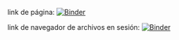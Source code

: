 link de página: [![Binder](https://mybinder.org/badge_logo.svg)](https://mybinder.org/v2/gh/sarahcoral/ProyectoABD/HEAD?urlpath=%2Fvoila%2Frender%2Findex.ipynb)

link de navegador de archivos en sesión: [![Binder](https://mybinder.org/badge_logo.svg)](https://mybinder.org/v2/gh/sarahcoral/ProyectoABD/HEAD)
